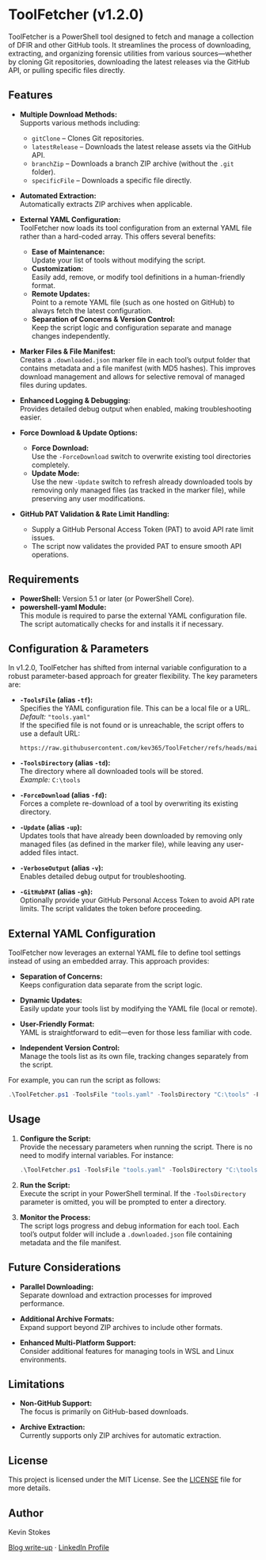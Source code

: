 # ToolFetcher (v1.2.0)

ToolFetcher is a PowerShell tool designed to fetch and manage a collection of DFIR and other GitHub tools. It streamlines the process of downloading, extracting, and organizing forensic utilities from various sources—whether by cloning Git repositories, downloading the latest releases via the GitHub API, or pulling specific files directly.

## Features

- **Multiple Download Methods:**  
  Supports various methods including:
  - `gitClone` – Clones Git repositories.
  - `latestRelease` – Downloads the latest release assets via the GitHub API.
  - `branchZip` – Downloads a branch ZIP archive (without the `.git` folder).
  - `specificFile` – Downloads a specific file directly.

- **Automated Extraction:**  
  Automatically extracts ZIP archives when applicable.

- **External YAML Configuration:**  
  ToolFetcher now loads its tool configuration from an external YAML file rather than a hard-coded array. This offers several benefits:
  - **Ease of Maintenance:**  
    Update your list of tools without modifying the script.
  - **Customization:**  
    Easily add, remove, or modify tool definitions in a human-friendly format.
  - **Remote Updates:**  
    Point to a remote YAML file (such as one hosted on GitHub) to always fetch the latest configuration.
  - **Separation of Concerns & Version Control:**  
    Keep the script logic and configuration separate and manage changes independently.

- **Marker Files & File Manifest:**  
  Creates a `.downloaded.json` marker file in each tool’s output folder that contains metadata and a file manifest (with MD5 hashes). This improves download management and allows for selective removal of managed files during updates.

- **Enhanced Logging & Debugging:**  
  Provides detailed debug output when enabled, making troubleshooting easier.

- **Force Download & Update Options:**  
  - **Force Download:**  
    Use the `-ForceDownload` switch to overwrite existing tool directories completely.
  - **Update Mode:**  
    Use the new `-Update` switch to refresh already downloaded tools by removing only managed files (as tracked in the marker file), while preserving any user modifications.

- **GitHub PAT Validation & Rate Limit Handling:**  
  - Supply a GitHub Personal Access Token (PAT) to avoid API rate limit issues.
  - The script now validates the provided PAT to ensure smooth API operations.

## Requirements

- **PowerShell:** Version 5.1 or later (or PowerShell Core).
- **powershell-yaml Module:**  
  This module is required to parse the external YAML configuration file. The script automatically checks for and installs it if necessary.

## Configuration & Parameters

In v1.2.0, ToolFetcher has shifted from internal variable configuration to a robust parameter-based approach for greater flexibility. The key parameters are:

- **`-ToolsFile` (alias `-tf`):**  
  Specifies the YAML configuration file. This can be a local file or a URL.  
  *Default:* `"tools.yaml"`  
  If the specified file is not found or is unreachable, the script offers to use a default URL:  
  ```
  https://raw.githubusercontent.com/kev365/ToolFetcher/refs/heads/main/tools.yaml
  ```

- **`-ToolsDirectory` (alias `-td`):**  
  The directory where all downloaded tools will be stored.  
  *Example:* `C:\tools`

- **`-ForceDownload` (alias `-fd`):**  
  Forces a complete re-download of a tool by overwriting its existing directory.

- **`-Update` (alias `-up`):**  
  Updates tools that have already been downloaded by removing only managed files (as defined in the marker file), while leaving any user-added files intact.

- **`-VerboseOutput` (alias `-v`):**  
  Enables detailed debug output for troubleshooting.

- **`-GitHubPAT` (alias `-gh`):**  
  Optionally provide your GitHub Personal Access Token to avoid API rate limits. The script validates the token before proceeding.

## External YAML Configuration

ToolFetcher now leverages an external YAML file to define tool settings instead of using an embedded array. This approach provides:

- **Separation of Concerns:**  
  Keeps configuration data separate from the script logic.

- **Dynamic Updates:**  
  Easily update your tools list by modifying the YAML file (local or remote).

- **User-Friendly Format:**  
  YAML is straightforward to edit—even for those less familiar with code.

- **Independent Version Control:**  
  Manage the tools list as its own file, tracking changes separately from the script.

For example, you can run the script as follows:

```powershell
.\ToolFetcher.ps1 -ToolsFile "tools.yaml" -ToolsDirectory "C:\tools" -ForceDownload -VerboseOutput -GitHubPAT "your_pat_here"
```

## Usage

1. **Configure the Script:**  
   Provide the necessary parameters when running the script. There is no need to modify internal variables. For instance:

   ```powershell
   .\ToolFetcher.ps1 -ToolsFile "tools.yaml" -ToolsDirectory "C:\tools" -Update -VerboseOutput
   ```

2. **Run the Script:**  
   Execute the script in your PowerShell terminal. If the `-ToolsDirectory` parameter is omitted, you will be prompted to enter a directory.

3. **Monitor the Process:**  
   The script logs progress and debug information for each tool. Each tool’s output folder will include a `.downloaded.json` file containing metadata and the file manifest.

## Future Considerations

- **Parallel Downloading:**  
  Separate download and extraction processes for improved performance.
  
- **Additional Archive Formats:**  
  Expand support beyond ZIP archives to include other formats.

- **Enhanced Multi-Platform Support:**  
  Consider additional features for managing tools in WSL and Linux environments.

## Limitations

- **Non-GitHub Support:**  
  The focus is primarily on GitHub-based downloads.

- **Archive Extraction:**  
  Currently supports only ZIP archives for automatic extraction.

## License

This project is licensed under the MIT License. See the [LICENSE](LICENSE) file for more details.

## Author

Kevin Stokes

[Blog write-up](https://dfir-kev.medium.com/tool-fetcher-499c99aaa9fa) · [LinkedIn Profile](https://www.linkedin.com/in/dfir-kev/)
